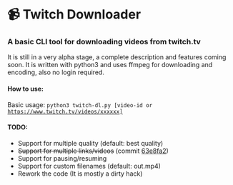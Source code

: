 # 📹 Twitch Downloader
### A basic CLI tool for downloading videos from twitch.tv
It is still in a very alpha stage, a complete description and features coming soon.
It is written with python3 and uses ffmpeg for downloading and encoding, also no login required.

#### How to use:
Basic usage: <code>python3 twitch-dl.py [video-id or https://www.twitch.tv/videos/xxxxxx]</code>

#### TODO:
- Support for multiple quality (default: best quality)
- ~~Support for multiple links/videos~~ (commit [63e8fa2](
https://github.com/0xf77/twitch-dl/commit/63e8fa228bc0a7cb92f0d0dd597683b1bd2c7eef))
- Support for pausing/resuming
- Support for custom filenames (default: out.mp4)
- Rework the code (It is mostly a dirty hack)
